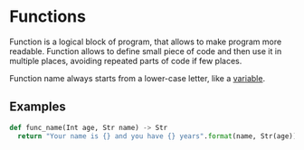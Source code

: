 # Functions

Function is a logical block of program, that allows to make program more readable. Function allows
to define small piece of code and then use it in multiple places, avoiding repeated parts of code if few places.

Function name always starts from a lower-case letter, like a [variable](Variables.md).


## Examples

```python
def func_name(Int age, Str name) -> Str
  return "Your name is {} and you have {} years".format(name, Str(age))
```

